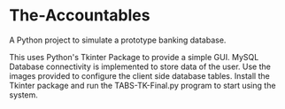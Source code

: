 # The-Accountables
A Python project to simulate a prototype banking database.


This uses Python's Tkinter Package to provide a simple GUI. MySQL Database connectivity is implemented to store data of the user.
Use the images provided to configure the client side database tables. 
Install the Tkinter package and run the TABS-TK-Final.py program to start using the system.
